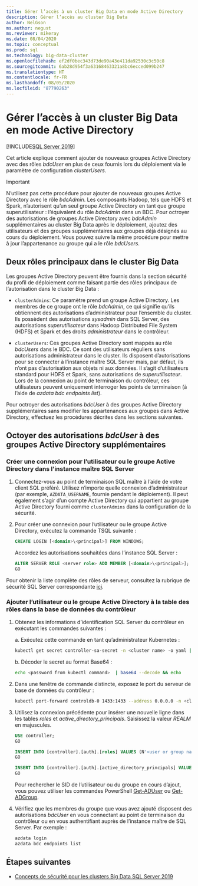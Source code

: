 ```yaml
---
title: Gérer l’accès à un cluster Big Data en mode Active Directory
description: Gérer l’accès au cluster Big Data
author: NelGson
ms.author: negust
ms.reviewer: mikeray
ms.date: 08/04/2020
ms.topic: conceptual
ms.prod: sql
ms.technology: big-data-cluster
ms.openlocfilehash: ef2df0bec343d73de90a43e411da92530c3c50c8
ms.sourcegitcommit: 6ab28d954f3a63168463321a8bc6ecced099b247
ms.translationtype: HT
ms.contentlocale: fr-FR
ms.lasthandoff: 08/05/2020
ms.locfileid: "87790263"
---
```

# <a name="manage-big-data-cluster-access-in-active-directory-mode"></a>Gérer l’accès à un cluster Big Data en mode Active Directory

[!INCLUDE[SQL Server 2019](../includes/applies-to-version/sqlserver2019.md)]

Cet article explique comment ajouter de nouveaux groupes Active Directory avec des rôles *bdcUser* en plus de ceux fournis lors du déploiement via le paramètre de configuration *clusterUsers*.

>[!IMPORTANT]
>N’utilisez pas cette procédure pour ajouter de nouveaux groupes Active Directory avec le rôle *bdcAdmin*. Les composants Hadoop, tels que HDFS et Spark, n’autorisent qu’un seul groupe Active Directory en tant que groupe superutilisateur : l’équivalent du rôle *bdcAdmin* dans un BDC. Pour octroyer des autorisations de groupes Active Directory avec *bdcAdmin* supplémentaires au cluster Big Data après le déploiement, ajoutez des utilisateurs et des groupes supplémentaires aux groupes déjà désignés au cours du déploiement. Vous pouvez suivre la même procédure pour mettre à jour l’appartenance au groupe qui a le rôle *bdcUsers*.

## <a name="two-overarching-roles-in-the-big-data-cluster"></a>Deux rôles principaux dans le cluster Big Data

Les groupes Active Directory peuvent être fournis dans la section sécurité du profil de déploiement comme faisant partie des rôles principaux de l’autorisation dans le cluster Big Data :

* `clusterAdmins`: Ce paramètre prend un groupe Active Directory. Les membres de ce groupe ont le rôle *bdcAdmin*, ce qui signifie qu’ils obtiennent des autorisations d’administrateur pour l’ensemble du cluster. Ils possèdent des autorisations *sysadmin* dans SQL Server, des autorisations *superutilisateur* dans Hadoop Distributed File System (HDFS) et Spark et des droits *administrateur* dans le contrôleur.

* `clusterUsers`: Ces groupes Active Directory sont mappés au rôle *bdcUsers* dans le BDC. Ce sont des utilisateurs réguliers sans autorisations administrateur dans le cluster. Ils disposent d’autorisations pour se connecter à l’instance maître SQL Server mais, par défaut, ils n’ont pas d’autorisation aux objets ni aux données. Il s’agit d’utilisateurs standard pour HDFS et Spark, sans autorisations de *superutilisateur*. Lors de la connexion au point de terminaison du contrôleur, ces utilisateurs peuvent uniquement interroger les points de terminaison (à l’aide de *azdata bdc endpoints list*).

Pour octroyer des autorisations *bdcUser* à des groupes Active Directory supplémentaires sans modifier les appartenances aux groupes dans Active Directory, effectuez les procédures décrites dans les sections suivantes.

## <a name="grant-bdcuser-permissions-to-additional-active-directory-groups"></a>Octoyer des autorisations *bdcUser* à des groupes Active Directory supplémentaires

### <a name="create-a-login-for-the-active-directory-user-or-group-in-the-sql-server-master-instance"></a>Créer une connexion pour l’utilisateur ou le groupe Active Directory dans l’instance maître SQL Server

1. Connectez-vous au point de terminaison SQL maître à l’aide de votre client SQL préféré. Utilisez n’importe quelle connexion d’administrateur (par exemple, `AZDATA_USERNAME`, fournie pendant le déploiement). Il peut également s’agir d’un compte Active Directory qui appartient au groupe Active Directory fourni comme `clusterAdmins` dans la configuration de la sécurité.

1. Pour créer une connexion pour l’utilisateur ou le groupe Active Directory, exécutez la commande TSQL suivante :

   ```sql
   CREATE LOGIN [<domain>\<principal>] FROM WINDOWS;
   ```

   Accordez les autorisations souhaitées dans l’instance SQL Server :

   ```sql
   ALTER SERVER ROLE <server role> ADD MEMBER [<domain>\<principal>];
   GO
   ```

Pour obtenir la liste complète des rôles de serveur, consultez la rubrique de sécurité SQL Server correspondante [ici](../relational-databases/security/authentication-access/server-level-roles.md).

### <a name="add-the-active-directory-user-or-group-to-the-roles-table-in-the-controller-database"></a>Ajouter l’utilisateur ou le groupe Active Directory à la table des rôles dans la base de données du contrôleur

1. Obtenez les informations d’identification SQL Server du contrôleur en exécutant les commandes suivantes :

   a. Exécutez cette commande en tant qu’administrateur Kubernetes :

   ```bash
   kubectl get secret controller-sa-secret -n <cluster name> -o yaml | grep password
   ```

   b. Décoder le secret au format Base64 :

   ```bash
   echo <password from kubectl command>  | base64 --decode && echo
   ```

1. Dans une fenêtre de commande distincte, exposez le port du serveur de base de données du contrôleur :

   ```bash
   kubectl port-forward controldb-0 1433:1433 --address 0.0.0.0 -n <cluster name>
   ```

1. Utilisez la connexion précédente pour insérer une nouvelle ligne dans les tables *roles* et *active_directory_principals*. Saisissez la valeur *REALM* en majuscules.

   ```sql
   USE controller;
   GO

   INSERT INTO [controller].[auth].[roles] VALUES (N'<user or group name>@<REALM>', 'bdcUser')
   GO

   INSERT INTO [controller].[auth].[active_directory_principals] VALUES (N'<user or group name>@<REALM>', N'<SID>')
   GO
   ```

   Pour rechercher le SID de l’utilisateur ou du groupe en cours d’ajout, vous pouvez utiliser les commandes PowerShell [Get-ADUser](/powershell/module/addsadministration/get-aduser/) ou [Get-ADGroup](/powershell/module/addsadministration/get-adgroup/).

2. Vérifiez que les membres du groupe que vous avez ajouté disposent des autorisations *bdcUser* en vous connectant au point de terminaison du contrôleur ou en vous authentifiant auprès de l’instance maître de SQL Server. Par exemple :

   ```bash
   azdata login
   azdata bdc endpoints list
   ```

## <a name="next-steps"></a>Étapes suivantes

- [Concepts de sécurité pour les clusters Big Data SQL Server 2019](concept-security.md)
